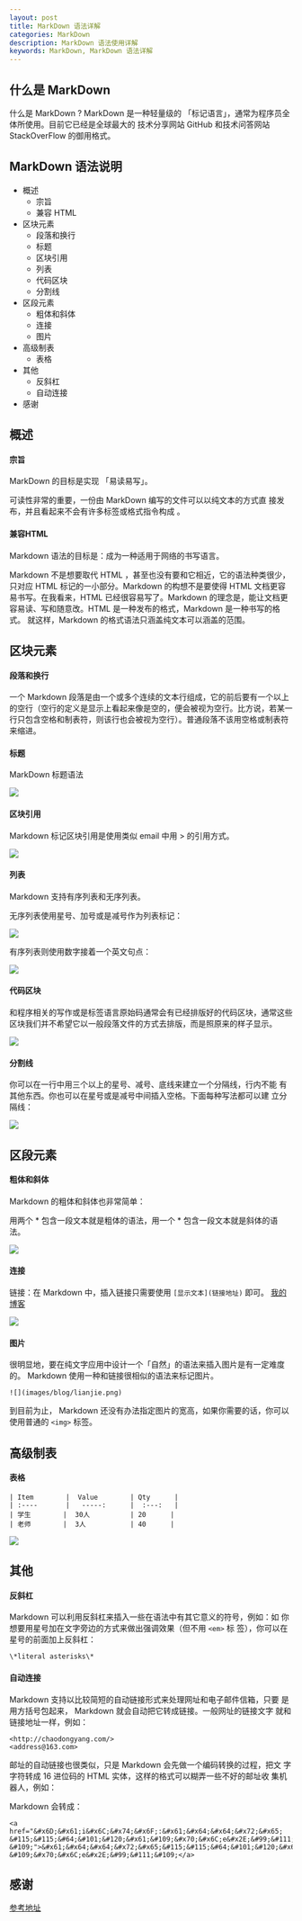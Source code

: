 ```yaml
---
layout: post
title: MarkDown 语法详解
categories: MarkDown
description: MarkDown 语法使用详解
keywords: MarkDown, MarkDown 语法详解
---
```



## 什么是 MarkDown

什么是 MarkDown ? MarkDown 是一种轻量级的 「标记语言」，通常为程序员全体所使用。目前它已经是全球最大的
技术分享网站 GitHub 和技术问答网站 StackOverFlow 的御用格式。

## MarkDown 语法说明

- 概述
  - 宗旨
  - 兼容 HTML
- 区块元素
  - 段落和换行
  - 标题
  - 区块引用
  - 列表
  - 代码区块
  - 分割线
- 区段元素
  - 粗体和斜体
  - 连接
  - 图片
- 高级制表
  - 表格
- 其他
  - 反斜杠
  - 自动连接
- 感谢

## 概述
#### 宗旨
MarkDown 的目标是实现 「易读易写」。

可读性非常的重要，一份由 MarkDown 编写的文件可以以纯文本的方式直
接发布，并且看起来不会有许多标签或格式指令构成 。
#### 兼容HTML
Markdown 语法的目标是：成为一种适用于网络的书写语言。

Markdown 不是想要取代 HTML ，甚至也没有要和它相近，它的语法种类很少，
只对应 HTML 标记的一小部分。Markdown 的构想不是要使得 HTML 文档更容
易书写。在我看来，HTML 已经很容易写了。Markdown 的理念是，能让文档更
容易读、写和随意改。HTML 是一种发布的格式，Markdown 是一种书写的格式。
就这样，Markdown 的格式语法只涵盖纯文本可以涵盖的范围。

## 区块元素
#### 段落和换行
一个 Markdown 段落是由一个或多个连续的文本行组成，它的前后要有一个以上
的空行（空行的定义是显示上看起来像是空的，便会被视为空行。比方说，若某一
行只包含空格和制表符，则该行也会被视为空行）。普通段落不该用空格或制表符
来缩进。

#### 标题
MarkDown 标题语法

![](/images/blog/biaoti.png)

#### 区块引用
Markdown 标记区块引用是使用类似 email 中用 > 的引用方式。

![](/images/blog/qukuai.png)

#### 列表
Markdown 支持有序列表和无序列表。

无序列表使用星号、加号或是减号作为列表标记：

![](images/blog/wuxuliebiao.png)

有序列表则使用数字接着一个英文句点：

![](images/blog/youxuliebiao.png)

#### 代码区块

和程序相关的写作或是标签语言原始码通常会有已经排版好的代码区块，通常这些
区块我们并不希望它以一般段落文件的方式去排版，而是照原来的样子显示。

![](images/blog/daimaqukuai.png)

#### 分割线

你可以在一行中用三个以上的星号、减号、底线来建立一个分隔线，行内不能
有其他东西。你也可以在星号或是减号中间插入空格。下面每种写法都可以建
立分隔线：

![](images/blog/fengexian.png)

## 区段元素
#### 粗体和斜体
Markdown 的粗体和斜体也非常简单：

用两个 * 包含一段文本就是粗体的语法，用一个 * 包含一段文本就是斜体的语法。

![](images/blog/ziti.png)

#### 连接
链接：在 Markdown 中，插入链接只需要使用 ``` [显示文本](链接地址) ``` 即可。
[我的博客](http://chaodongyang.com/ "博客")

![](images/blog/lianjie.png)

#### 图片

很明显地，要在纯文字应用中设计一个「自然」的语法来插入图片是有一定难度的。
Markdown 使用一种和链接很相似的语法来标记图片。

``` ![](images/blog/lianjie.png)  ```

到目前为止， Markdown 还没有办法指定图片的宽高，如果你需要的话，你可以使用普通的 ``` <img> ``` 标签。

## 高级制表
#### 表格
```
| Item        |  Value        | Qty      |
| :----       |   -----:      |  :---:   |
| 学生        |  30人          | 20      |
| 老师        |  3人           | 40      |
```
![](images/blog/biaoge.png)

## 其他
#### 反斜杠

Markdown 可以利用反斜杠来插入一些在语法中有其它意义的符号，例如：如
你想要用星号加在文字旁边的方式来做出强调效果（但不用 ``` <em> ``` 标
签），你可以在星号的前面加上反斜杠：
```
\*literal asterisks\*
```
#### 自动连接
Markdown 支持以比较简短的自动链接形式来处理网址和电子邮件信箱，只要
是用方括号包起来， Markdown 就会自动把它转成链接。一般网址的链接文字
就和链接地址一样，例如：

```
<http://chaodongyang.com/>
<address@163.com>
```
邮址的自动链接也很类似，只是 Markdown 会先做一个编码转换的过程，把文
字字符转成 16 进位码的 HTML 实体，这样的格式可以糊弄一些不好的邮址收
集机器人，例如：

Markdown 会转成：

```
<a href="&#x6D;&#x61;i&#x6C;&#x74;&#x6F;:&#x61;&#x64;&#x64;&#x72;&#x65;
&#115;&#115;&#64;&#101;&#120;&#x61;&#109;&#x70;&#x6C;e&#x2E;&#99;&#111;
&#109;">&#x61;&#x64;&#x64;&#x72;&#x65;&#115;&#115;&#64;&#101;&#120;&#x61;
&#109;&#x70;&#x6C;e&#x2E;&#99;&#111;&#109;</a>
```
## 感谢
[参考地址](http://www.appinn.com/markdown/#autolink "参考文档")
